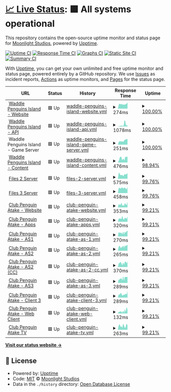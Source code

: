 # [📈 Live Status](https://status.dink.cf): <!--live status--> **🟩 All systems operational**

This repository contains the open-source uptime monitor and status page for [Moonlight Studios](https://url.dink.cf/), powered by [Upptime](https://github.com/upptime/upptime).

[![Uptime CI](https://github.com/MoonlightStudiosInt/status/workflows/Uptime%20CI/badge.svg)](https://github.com/MoonlightStudiosInt/status/actions?query=workflow%3A%22Uptime+CI%22)
[![Response Time CI](https://github.com/MoonlightStudiosInt/status/workflows/Response%20Time%20CI/badge.svg)](https://github.com/MoonlightStudiosInt/status/actions?query=workflow%3A%22Response+Time+CI%22)
[![Graphs CI](https://github.com/MoonlightStudiosInt/status/workflows/Graphs%20CI/badge.svg)](https://github.com/MoonlightStudiosInt/status/actions?query=workflow%3A%22Graphs+CI%22)
[![Static Site CI](https://github.com/MoonlightStudiosInt/status/workflows/Static%20Site%20CI/badge.svg)](https://github.com/MoonlightStudiosInt/status/actions?query=workflow%3A%22Static+Site+CI%22)
[![Summary CI](https://github.com/MoonlightStudiosInt/status/workflows/Summary%20CI/badge.svg)](https://github.com/MoonlightStudiosInt/status/actions?query=workflow%3A%22Summary+CI%22)

With [Upptime](https://upptime.js.org), you can get your own unlimited and free uptime monitor and status page, powered entirely by a GitHub repository. We use [Issues](https://github.com/MoonlightStudiosInt/status/issues) as incident reports, [Actions](https://github.com/MoonlightStudiosInt/status/actions) as uptime monitors, and [Pages](https://status.dink.cf) for the status page.

<!--start: status pages-->
<!-- This summary is generated by Upptime (https://github.com/upptime/upptime) -->
<!-- Do not edit this manually, your changes will be overwritten -->
<!-- prettier-ignore -->
| URL | Status | History | Response Time | Uptime |
| --- | ------ | ------- | ------------- | ------ |
| <img alt="" src="https://icons.duckduckgo.com/ip3/waddlepenguins.me.ico" height="13"> [Waddle Penguins Island - Website](https://waddlepenguins.me/) | 🟩 Up | [waddle-penguins-island-website.yml](https://github.com/MoonlightStudiosInt/status/commits/HEAD/history/waddle-penguins-island-website.yml) | <details><summary><img alt="Response time graph" src="./graphs/waddle-penguins-island-website/response-time-week.png" height="20"> 274ms</summary><br><a href="https://status.dink.cf/history/waddle-penguins-island-website"><img alt="Response time 407" src="https://img.shields.io/endpoint?url=https%3A%2F%2Fraw.githubusercontent.com%2FMoonlightStudiosInt%2Fstatus%2FHEAD%2Fapi%2Fwaddle-penguins-island-website%2Fresponse-time.json"></a><br><a href="https://status.dink.cf/history/waddle-penguins-island-website"><img alt="24-hour response time 219" src="https://img.shields.io/endpoint?url=https%3A%2F%2Fraw.githubusercontent.com%2FMoonlightStudiosInt%2Fstatus%2FHEAD%2Fapi%2Fwaddle-penguins-island-website%2Fresponse-time-day.json"></a><br><a href="https://status.dink.cf/history/waddle-penguins-island-website"><img alt="7-day response time 274" src="https://img.shields.io/endpoint?url=https%3A%2F%2Fraw.githubusercontent.com%2FMoonlightStudiosInt%2Fstatus%2FHEAD%2Fapi%2Fwaddle-penguins-island-website%2Fresponse-time-week.json"></a><br><a href="https://status.dink.cf/history/waddle-penguins-island-website"><img alt="30-day response time 600" src="https://img.shields.io/endpoint?url=https%3A%2F%2Fraw.githubusercontent.com%2FMoonlightStudiosInt%2Fstatus%2FHEAD%2Fapi%2Fwaddle-penguins-island-website%2Fresponse-time-month.json"></a><br><a href="https://status.dink.cf/history/waddle-penguins-island-website"><img alt="1-year response time 407" src="https://img.shields.io/endpoint?url=https%3A%2F%2Fraw.githubusercontent.com%2FMoonlightStudiosInt%2Fstatus%2FHEAD%2Fapi%2Fwaddle-penguins-island-website%2Fresponse-time-year.json"></a></details> | <details><summary><a href="https://status.dink.cf/history/waddle-penguins-island-website">100.00%</a></summary><a href="https://status.dink.cf/history/waddle-penguins-island-website"><img alt="All-time uptime 100.00%" src="https://img.shields.io/endpoint?url=https%3A%2F%2Fraw.githubusercontent.com%2FMoonlightStudiosInt%2Fstatus%2FHEAD%2Fapi%2Fwaddle-penguins-island-website%2Fuptime.json"></a><br><a href="https://status.dink.cf/history/waddle-penguins-island-website"><img alt="24-hour uptime 100.00%" src="https://img.shields.io/endpoint?url=https%3A%2F%2Fraw.githubusercontent.com%2FMoonlightStudiosInt%2Fstatus%2FHEAD%2Fapi%2Fwaddle-penguins-island-website%2Fuptime-day.json"></a><br><a href="https://status.dink.cf/history/waddle-penguins-island-website"><img alt="7-day uptime 100.00%" src="https://img.shields.io/endpoint?url=https%3A%2F%2Fraw.githubusercontent.com%2FMoonlightStudiosInt%2Fstatus%2FHEAD%2Fapi%2Fwaddle-penguins-island-website%2Fuptime-week.json"></a><br><a href="https://status.dink.cf/history/waddle-penguins-island-website"><img alt="30-day uptime 100.00%" src="https://img.shields.io/endpoint?url=https%3A%2F%2Fraw.githubusercontent.com%2FMoonlightStudiosInt%2Fstatus%2FHEAD%2Fapi%2Fwaddle-penguins-island-website%2Fuptime-month.json"></a><br><a href="https://status.dink.cf/history/waddle-penguins-island-website"><img alt="1-year uptime 100.00%" src="https://img.shields.io/endpoint?url=https%3A%2F%2Fraw.githubusercontent.com%2FMoonlightStudiosInt%2Fstatus%2FHEAD%2Fapi%2Fwaddle-penguins-island-website%2Fuptime-year.json"></a></details>
| <img alt="" src="https://icons.duckduckgo.com/ip3/api.waddlepenguins.me.ico" height="13"> [Waddle Penguins Island - API](https://api.waddlepenguins.me/) | 🟩 Up | [waddle-penguins-island-api.yml](https://github.com/MoonlightStudiosInt/status/commits/HEAD/history/waddle-penguins-island-api.yml) | <details><summary><img alt="Response time graph" src="./graphs/waddle-penguins-island-api/response-time-week.png" height="20"> 1078ms</summary><br><a href="https://status.dink.cf/history/waddle-penguins-island-api"><img alt="Response time 482" src="https://img.shields.io/endpoint?url=https%3A%2F%2Fraw.githubusercontent.com%2FMoonlightStudiosInt%2Fstatus%2FHEAD%2Fapi%2Fwaddle-penguins-island-api%2Fresponse-time.json"></a><br><a href="https://status.dink.cf/history/waddle-penguins-island-api"><img alt="24-hour response time 413" src="https://img.shields.io/endpoint?url=https%3A%2F%2Fraw.githubusercontent.com%2FMoonlightStudiosInt%2Fstatus%2FHEAD%2Fapi%2Fwaddle-penguins-island-api%2Fresponse-time-day.json"></a><br><a href="https://status.dink.cf/history/waddle-penguins-island-api"><img alt="7-day response time 1078" src="https://img.shields.io/endpoint?url=https%3A%2F%2Fraw.githubusercontent.com%2FMoonlightStudiosInt%2Fstatus%2FHEAD%2Fapi%2Fwaddle-penguins-island-api%2Fresponse-time-week.json"></a><br><a href="https://status.dink.cf/history/waddle-penguins-island-api"><img alt="30-day response time 605" src="https://img.shields.io/endpoint?url=https%3A%2F%2Fraw.githubusercontent.com%2FMoonlightStudiosInt%2Fstatus%2FHEAD%2Fapi%2Fwaddle-penguins-island-api%2Fresponse-time-month.json"></a><br><a href="https://status.dink.cf/history/waddle-penguins-island-api"><img alt="1-year response time 482" src="https://img.shields.io/endpoint?url=https%3A%2F%2Fraw.githubusercontent.com%2FMoonlightStudiosInt%2Fstatus%2FHEAD%2Fapi%2Fwaddle-penguins-island-api%2Fresponse-time-year.json"></a></details> | <details><summary><a href="https://status.dink.cf/history/waddle-penguins-island-api">100.00%</a></summary><a href="https://status.dink.cf/history/waddle-penguins-island-api"><img alt="All-time uptime 77.27%" src="https://img.shields.io/endpoint?url=https%3A%2F%2Fraw.githubusercontent.com%2FMoonlightStudiosInt%2Fstatus%2FHEAD%2Fapi%2Fwaddle-penguins-island-api%2Fuptime.json"></a><br><a href="https://status.dink.cf/history/waddle-penguins-island-api"><img alt="24-hour uptime 100.00%" src="https://img.shields.io/endpoint?url=https%3A%2F%2Fraw.githubusercontent.com%2FMoonlightStudiosInt%2Fstatus%2FHEAD%2Fapi%2Fwaddle-penguins-island-api%2Fuptime-day.json"></a><br><a href="https://status.dink.cf/history/waddle-penguins-island-api"><img alt="7-day uptime 100.00%" src="https://img.shields.io/endpoint?url=https%3A%2F%2Fraw.githubusercontent.com%2FMoonlightStudiosInt%2Fstatus%2FHEAD%2Fapi%2Fwaddle-penguins-island-api%2Fuptime-week.json"></a><br><a href="https://status.dink.cf/history/waddle-penguins-island-api"><img alt="30-day uptime 81.71%" src="https://img.shields.io/endpoint?url=https%3A%2F%2Fraw.githubusercontent.com%2FMoonlightStudiosInt%2Fstatus%2FHEAD%2Fapi%2Fwaddle-penguins-island-api%2Fuptime-month.json"></a><br><a href="https://status.dink.cf/history/waddle-penguins-island-api"><img alt="1-year uptime 77.27%" src="https://img.shields.io/endpoint?url=https%3A%2F%2Fraw.githubusercontent.com%2FMoonlightStudiosInt%2Fstatus%2FHEAD%2Fapi%2Fwaddle-penguins-island-api%2Fuptime-year.json"></a></details>
| <img alt="" src="https://icons.duckduckgo.com/ip3/null.ico" height="13"> Waddle Penguins Island - Game Server | 🟩 Up | [waddle-penguins-island-game-server.yml](https://github.com/MoonlightStudiosInt/status/commits/HEAD/history/waddle-penguins-island-game-server.yml) | <details><summary><img alt="Response time graph" src="./graphs/waddle-penguins-island-game-server/response-time-week.png" height="20"> 251ms</summary><br><a href="https://status.dink.cf/history/waddle-penguins-island-game-server"><img alt="Response time 279" src="https://img.shields.io/endpoint?url=https%3A%2F%2Fraw.githubusercontent.com%2FMoonlightStudiosInt%2Fstatus%2FHEAD%2Fapi%2Fwaddle-penguins-island-game-server%2Fresponse-time.json"></a><br><a href="https://status.dink.cf/history/waddle-penguins-island-game-server"><img alt="24-hour response time 197" src="https://img.shields.io/endpoint?url=https%3A%2F%2Fraw.githubusercontent.com%2FMoonlightStudiosInt%2Fstatus%2FHEAD%2Fapi%2Fwaddle-penguins-island-game-server%2Fresponse-time-day.json"></a><br><a href="https://status.dink.cf/history/waddle-penguins-island-game-server"><img alt="7-day response time 251" src="https://img.shields.io/endpoint?url=https%3A%2F%2Fraw.githubusercontent.com%2FMoonlightStudiosInt%2Fstatus%2FHEAD%2Fapi%2Fwaddle-penguins-island-game-server%2Fresponse-time-week.json"></a><br><a href="https://status.dink.cf/history/waddle-penguins-island-game-server"><img alt="30-day response time 248" src="https://img.shields.io/endpoint?url=https%3A%2F%2Fraw.githubusercontent.com%2FMoonlightStudiosInt%2Fstatus%2FHEAD%2Fapi%2Fwaddle-penguins-island-game-server%2Fresponse-time-month.json"></a><br><a href="https://status.dink.cf/history/waddle-penguins-island-game-server"><img alt="1-year response time 279" src="https://img.shields.io/endpoint?url=https%3A%2F%2Fraw.githubusercontent.com%2FMoonlightStudiosInt%2Fstatus%2FHEAD%2Fapi%2Fwaddle-penguins-island-game-server%2Fresponse-time-year.json"></a></details> | <details><summary><a href="https://status.dink.cf/history/waddle-penguins-island-game-server">100.00%</a></summary><a href="https://status.dink.cf/history/waddle-penguins-island-game-server"><img alt="All-time uptime 98.79%" src="https://img.shields.io/endpoint?url=https%3A%2F%2Fraw.githubusercontent.com%2FMoonlightStudiosInt%2Fstatus%2FHEAD%2Fapi%2Fwaddle-penguins-island-game-server%2Fuptime.json"></a><br><a href="https://status.dink.cf/history/waddle-penguins-island-game-server"><img alt="24-hour uptime 100.00%" src="https://img.shields.io/endpoint?url=https%3A%2F%2Fraw.githubusercontent.com%2FMoonlightStudiosInt%2Fstatus%2FHEAD%2Fapi%2Fwaddle-penguins-island-game-server%2Fuptime-day.json"></a><br><a href="https://status.dink.cf/history/waddle-penguins-island-game-server"><img alt="7-day uptime 100.00%" src="https://img.shields.io/endpoint?url=https%3A%2F%2Fraw.githubusercontent.com%2FMoonlightStudiosInt%2Fstatus%2FHEAD%2Fapi%2Fwaddle-penguins-island-game-server%2Fuptime-week.json"></a><br><a href="https://status.dink.cf/history/waddle-penguins-island-game-server"><img alt="30-day uptime 100.00%" src="https://img.shields.io/endpoint?url=https%3A%2F%2Fraw.githubusercontent.com%2FMoonlightStudiosInt%2Fstatus%2FHEAD%2Fapi%2Fwaddle-penguins-island-game-server%2Fuptime-month.json"></a><br><a href="https://status.dink.cf/history/waddle-penguins-island-game-server"><img alt="1-year uptime 98.79%" src="https://img.shields.io/endpoint?url=https%3A%2F%2Fraw.githubusercontent.com%2FMoonlightStudiosInt%2Fstatus%2FHEAD%2Fapi%2Fwaddle-penguins-island-game-server%2Fuptime-year.json"></a></details>
| <img alt="" src="https://icons.duckduckgo.com/ip3/cdn.waddlepenguins.me.ico" height="13"> [Waddle Penguins Island - Content](https://cdn.waddlepenguins.me/) | 🟩 Up | [waddle-penguins-island-content.yml](https://github.com/MoonlightStudiosInt/status/commits/HEAD/history/waddle-penguins-island-content.yml) | <details><summary><img alt="Response time graph" src="./graphs/waddle-penguins-island-content/response-time-week.png" height="20"> 476ms</summary><br><a href="https://status.dink.cf/history/waddle-penguins-island-content"><img alt="Response time 438" src="https://img.shields.io/endpoint?url=https%3A%2F%2Fraw.githubusercontent.com%2FMoonlightStudiosInt%2Fstatus%2FHEAD%2Fapi%2Fwaddle-penguins-island-content%2Fresponse-time.json"></a><br><a href="https://status.dink.cf/history/waddle-penguins-island-content"><img alt="24-hour response time 469" src="https://img.shields.io/endpoint?url=https%3A%2F%2Fraw.githubusercontent.com%2FMoonlightStudiosInt%2Fstatus%2FHEAD%2Fapi%2Fwaddle-penguins-island-content%2Fresponse-time-day.json"></a><br><a href="https://status.dink.cf/history/waddle-penguins-island-content"><img alt="7-day response time 476" src="https://img.shields.io/endpoint?url=https%3A%2F%2Fraw.githubusercontent.com%2FMoonlightStudiosInt%2Fstatus%2FHEAD%2Fapi%2Fwaddle-penguins-island-content%2Fresponse-time-week.json"></a><br><a href="https://status.dink.cf/history/waddle-penguins-island-content"><img alt="30-day response time 469" src="https://img.shields.io/endpoint?url=https%3A%2F%2Fraw.githubusercontent.com%2FMoonlightStudiosInt%2Fstatus%2FHEAD%2Fapi%2Fwaddle-penguins-island-content%2Fresponse-time-month.json"></a><br><a href="https://status.dink.cf/history/waddle-penguins-island-content"><img alt="1-year response time 438" src="https://img.shields.io/endpoint?url=https%3A%2F%2Fraw.githubusercontent.com%2FMoonlightStudiosInt%2Fstatus%2FHEAD%2Fapi%2Fwaddle-penguins-island-content%2Fresponse-time-year.json"></a></details> | <details><summary><a href="https://status.dink.cf/history/waddle-penguins-island-content">98.94%</a></summary><a href="https://status.dink.cf/history/waddle-penguins-island-content"><img alt="All-time uptime 99.82%" src="https://img.shields.io/endpoint?url=https%3A%2F%2Fraw.githubusercontent.com%2FMoonlightStudiosInt%2Fstatus%2FHEAD%2Fapi%2Fwaddle-penguins-island-content%2Fuptime.json"></a><br><a href="https://status.dink.cf/history/waddle-penguins-island-content"><img alt="24-hour uptime 100.00%" src="https://img.shields.io/endpoint?url=https%3A%2F%2Fraw.githubusercontent.com%2FMoonlightStudiosInt%2Fstatus%2FHEAD%2Fapi%2Fwaddle-penguins-island-content%2Fuptime-day.json"></a><br><a href="https://status.dink.cf/history/waddle-penguins-island-content"><img alt="7-day uptime 98.94%" src="https://img.shields.io/endpoint?url=https%3A%2F%2Fraw.githubusercontent.com%2FMoonlightStudiosInt%2Fstatus%2FHEAD%2Fapi%2Fwaddle-penguins-island-content%2Fuptime-week.json"></a><br><a href="https://status.dink.cf/history/waddle-penguins-island-content"><img alt="30-day uptime 99.65%" src="https://img.shields.io/endpoint?url=https%3A%2F%2Fraw.githubusercontent.com%2FMoonlightStudiosInt%2Fstatus%2FHEAD%2Fapi%2Fwaddle-penguins-island-content%2Fuptime-month.json"></a><br><a href="https://status.dink.cf/history/waddle-penguins-island-content"><img alt="1-year uptime 99.82%" src="https://img.shields.io/endpoint?url=https%3A%2F%2Fraw.githubusercontent.com%2FMoonlightStudiosInt%2Fstatus%2FHEAD%2Fapi%2Fwaddle-penguins-island-content%2Fuptime-year.json"></a></details>
| <img alt="" src="https://icons.duckduckgo.com/ip3/files2.dink.cf.ico" height="13"> [Files 2 Server](https://files2.dink.cf/) | 🟩 Up | [files-2-server.yml](https://github.com/MoonlightStudiosInt/status/commits/HEAD/history/files-2-server.yml) | <details><summary><img alt="Response time graph" src="./graphs/files-2-server/response-time-week.png" height="20"> 575ms</summary><br><a href="https://status.dink.cf/history/files-2-server"><img alt="Response time 715" src="https://img.shields.io/endpoint?url=https%3A%2F%2Fraw.githubusercontent.com%2FMoonlightStudiosInt%2Fstatus%2FHEAD%2Fapi%2Ffiles-2-server%2Fresponse-time.json"></a><br><a href="https://status.dink.cf/history/files-2-server"><img alt="24-hour response time 623" src="https://img.shields.io/endpoint?url=https%3A%2F%2Fraw.githubusercontent.com%2FMoonlightStudiosInt%2Fstatus%2FHEAD%2Fapi%2Ffiles-2-server%2Fresponse-time-day.json"></a><br><a href="https://status.dink.cf/history/files-2-server"><img alt="7-day response time 575" src="https://img.shields.io/endpoint?url=https%3A%2F%2Fraw.githubusercontent.com%2FMoonlightStudiosInt%2Fstatus%2FHEAD%2Fapi%2Ffiles-2-server%2Fresponse-time-week.json"></a><br><a href="https://status.dink.cf/history/files-2-server"><img alt="30-day response time 601" src="https://img.shields.io/endpoint?url=https%3A%2F%2Fraw.githubusercontent.com%2FMoonlightStudiosInt%2Fstatus%2FHEAD%2Fapi%2Ffiles-2-server%2Fresponse-time-month.json"></a><br><a href="https://status.dink.cf/history/files-2-server"><img alt="1-year response time 715" src="https://img.shields.io/endpoint?url=https%3A%2F%2Fraw.githubusercontent.com%2FMoonlightStudiosInt%2Fstatus%2FHEAD%2Fapi%2Ffiles-2-server%2Fresponse-time-year.json"></a></details> | <details><summary><a href="https://status.dink.cf/history/files-2-server">99.76%</a></summary><a href="https://status.dink.cf/history/files-2-server"><img alt="All-time uptime 99.73%" src="https://img.shields.io/endpoint?url=https%3A%2F%2Fraw.githubusercontent.com%2FMoonlightStudiosInt%2Fstatus%2FHEAD%2Fapi%2Ffiles-2-server%2Fuptime.json"></a><br><a href="https://status.dink.cf/history/files-2-server"><img alt="24-hour uptime 100.00%" src="https://img.shields.io/endpoint?url=https%3A%2F%2Fraw.githubusercontent.com%2FMoonlightStudiosInt%2Fstatus%2FHEAD%2Fapi%2Ffiles-2-server%2Fuptime-day.json"></a><br><a href="https://status.dink.cf/history/files-2-server"><img alt="7-day uptime 99.76%" src="https://img.shields.io/endpoint?url=https%3A%2F%2Fraw.githubusercontent.com%2FMoonlightStudiosInt%2Fstatus%2FHEAD%2Fapi%2Ffiles-2-server%2Fuptime-week.json"></a><br><a href="https://status.dink.cf/history/files-2-server"><img alt="30-day uptime 99.94%" src="https://img.shields.io/endpoint?url=https%3A%2F%2Fraw.githubusercontent.com%2FMoonlightStudiosInt%2Fstatus%2FHEAD%2Fapi%2Ffiles-2-server%2Fuptime-month.json"></a><br><a href="https://status.dink.cf/history/files-2-server"><img alt="1-year uptime 99.73%" src="https://img.shields.io/endpoint?url=https%3A%2F%2Fraw.githubusercontent.com%2FMoonlightStudiosInt%2Fstatus%2FHEAD%2Fapi%2Ffiles-2-server%2Fuptime-year.json"></a></details>
| <img alt="" src="https://icons.duckduckgo.com/ip3/files3.dink.cf.ico" height="13"> [Files 3 Server](https://files3.dink.cf/) | 🟩 Up | [files-3-server.yml](https://github.com/MoonlightStudiosInt/status/commits/HEAD/history/files-3-server.yml) | <details><summary><img alt="Response time graph" src="./graphs/files-3-server/response-time-week.png" height="20"> 458ms</summary><br><a href="https://status.dink.cf/history/files-3-server"><img alt="Response time 740" src="https://img.shields.io/endpoint?url=https%3A%2F%2Fraw.githubusercontent.com%2FMoonlightStudiosInt%2Fstatus%2FHEAD%2Fapi%2Ffiles-3-server%2Fresponse-time.json"></a><br><a href="https://status.dink.cf/history/files-3-server"><img alt="24-hour response time 434" src="https://img.shields.io/endpoint?url=https%3A%2F%2Fraw.githubusercontent.com%2FMoonlightStudiosInt%2Fstatus%2FHEAD%2Fapi%2Ffiles-3-server%2Fresponse-time-day.json"></a><br><a href="https://status.dink.cf/history/files-3-server"><img alt="7-day response time 458" src="https://img.shields.io/endpoint?url=https%3A%2F%2Fraw.githubusercontent.com%2FMoonlightStudiosInt%2Fstatus%2FHEAD%2Fapi%2Ffiles-3-server%2Fresponse-time-week.json"></a><br><a href="https://status.dink.cf/history/files-3-server"><img alt="30-day response time 478" src="https://img.shields.io/endpoint?url=https%3A%2F%2Fraw.githubusercontent.com%2FMoonlightStudiosInt%2Fstatus%2FHEAD%2Fapi%2Ffiles-3-server%2Fresponse-time-month.json"></a><br><a href="https://status.dink.cf/history/files-3-server"><img alt="1-year response time 740" src="https://img.shields.io/endpoint?url=https%3A%2F%2Fraw.githubusercontent.com%2FMoonlightStudiosInt%2Fstatus%2FHEAD%2Fapi%2Ffiles-3-server%2Fresponse-time-year.json"></a></details> | <details><summary><a href="https://status.dink.cf/history/files-3-server">99.76%</a></summary><a href="https://status.dink.cf/history/files-3-server"><img alt="All-time uptime 99.20%" src="https://img.shields.io/endpoint?url=https%3A%2F%2Fraw.githubusercontent.com%2FMoonlightStudiosInt%2Fstatus%2FHEAD%2Fapi%2Ffiles-3-server%2Fuptime.json"></a><br><a href="https://status.dink.cf/history/files-3-server"><img alt="24-hour uptime 100.00%" src="https://img.shields.io/endpoint?url=https%3A%2F%2Fraw.githubusercontent.com%2FMoonlightStudiosInt%2Fstatus%2FHEAD%2Fapi%2Ffiles-3-server%2Fuptime-day.json"></a><br><a href="https://status.dink.cf/history/files-3-server"><img alt="7-day uptime 99.76%" src="https://img.shields.io/endpoint?url=https%3A%2F%2Fraw.githubusercontent.com%2FMoonlightStudiosInt%2Fstatus%2FHEAD%2Fapi%2Ffiles-3-server%2Fuptime-week.json"></a><br><a href="https://status.dink.cf/history/files-3-server"><img alt="30-day uptime 99.94%" src="https://img.shields.io/endpoint?url=https%3A%2F%2Fraw.githubusercontent.com%2FMoonlightStudiosInt%2Fstatus%2FHEAD%2Fapi%2Ffiles-3-server%2Fuptime-month.json"></a><br><a href="https://status.dink.cf/history/files-3-server"><img alt="1-year uptime 99.20%" src="https://img.shields.io/endpoint?url=https%3A%2F%2Fraw.githubusercontent.com%2FMoonlightStudiosInt%2Fstatus%2FHEAD%2Fapi%2Ffiles-3-server%2Fuptime-year.json"></a></details>
| <img alt="" src="https://icons.duckduckgo.com/ip3/cpatake.net.ico" height="13"> [Club Penguin Atake - Website](https://cpatake.net/) | 🟩 Up | [club-penguin-atake-website.yml](https://github.com/MoonlightStudiosInt/status/commits/HEAD/history/club-penguin-atake-website.yml) | <details><summary><img alt="Response time graph" src="./graphs/club-penguin-atake-website/response-time-week.png" height="20"> 353ms</summary><br><a href="https://status.dink.cf/history/club-penguin-atake-website"><img alt="Response time 315" src="https://img.shields.io/endpoint?url=https%3A%2F%2Fraw.githubusercontent.com%2FMoonlightStudiosInt%2Fstatus%2FHEAD%2Fapi%2Fclub-penguin-atake-website%2Fresponse-time.json"></a><br><a href="https://status.dink.cf/history/club-penguin-atake-website"><img alt="24-hour response time 540" src="https://img.shields.io/endpoint?url=https%3A%2F%2Fraw.githubusercontent.com%2FMoonlightStudiosInt%2Fstatus%2FHEAD%2Fapi%2Fclub-penguin-atake-website%2Fresponse-time-day.json"></a><br><a href="https://status.dink.cf/history/club-penguin-atake-website"><img alt="7-day response time 353" src="https://img.shields.io/endpoint?url=https%3A%2F%2Fraw.githubusercontent.com%2FMoonlightStudiosInt%2Fstatus%2FHEAD%2Fapi%2Fclub-penguin-atake-website%2Fresponse-time-week.json"></a><br><a href="https://status.dink.cf/history/club-penguin-atake-website"><img alt="30-day response time 319" src="https://img.shields.io/endpoint?url=https%3A%2F%2Fraw.githubusercontent.com%2FMoonlightStudiosInt%2Fstatus%2FHEAD%2Fapi%2Fclub-penguin-atake-website%2Fresponse-time-month.json"></a><br><a href="https://status.dink.cf/history/club-penguin-atake-website"><img alt="1-year response time 315" src="https://img.shields.io/endpoint?url=https%3A%2F%2Fraw.githubusercontent.com%2FMoonlightStudiosInt%2Fstatus%2FHEAD%2Fapi%2Fclub-penguin-atake-website%2Fresponse-time-year.json"></a></details> | <details><summary><a href="https://status.dink.cf/history/club-penguin-atake-website">99.21%</a></summary><a href="https://status.dink.cf/history/club-penguin-atake-website"><img alt="All-time uptime 99.92%" src="https://img.shields.io/endpoint?url=https%3A%2F%2Fraw.githubusercontent.com%2FMoonlightStudiosInt%2Fstatus%2FHEAD%2Fapi%2Fclub-penguin-atake-website%2Fuptime.json"></a><br><a href="https://status.dink.cf/history/club-penguin-atake-website"><img alt="24-hour uptime 100.00%" src="https://img.shields.io/endpoint?url=https%3A%2F%2Fraw.githubusercontent.com%2FMoonlightStudiosInt%2Fstatus%2FHEAD%2Fapi%2Fclub-penguin-atake-website%2Fuptime-day.json"></a><br><a href="https://status.dink.cf/history/club-penguin-atake-website"><img alt="7-day uptime 99.21%" src="https://img.shields.io/endpoint?url=https%3A%2F%2Fraw.githubusercontent.com%2FMoonlightStudiosInt%2Fstatus%2FHEAD%2Fapi%2Fclub-penguin-atake-website%2Fuptime-week.json"></a><br><a href="https://status.dink.cf/history/club-penguin-atake-website"><img alt="30-day uptime 99.82%" src="https://img.shields.io/endpoint?url=https%3A%2F%2Fraw.githubusercontent.com%2FMoonlightStudiosInt%2Fstatus%2FHEAD%2Fapi%2Fclub-penguin-atake-website%2Fuptime-month.json"></a><br><a href="https://status.dink.cf/history/club-penguin-atake-website"><img alt="1-year uptime 99.92%" src="https://img.shields.io/endpoint?url=https%3A%2F%2Fraw.githubusercontent.com%2FMoonlightStudiosInt%2Fstatus%2FHEAD%2Fapi%2Fclub-penguin-atake-website%2Fuptime-year.json"></a></details>
| <img alt="" src="https://icons.duckduckgo.com/ip3/apps.cpatake.net.ico" height="13"> [Club Penguin Atake - Apps](https://apps.cpatake.net/) | 🟩 Up | [club-penguin-atake-apps.yml](https://github.com/MoonlightStudiosInt/status/commits/HEAD/history/club-penguin-atake-apps.yml) | <details><summary><img alt="Response time graph" src="./graphs/club-penguin-atake-apps/response-time-week.png" height="20"> 320ms</summary><br><a href="https://status.dink.cf/history/club-penguin-atake-apps"><img alt="Response time 294" src="https://img.shields.io/endpoint?url=https%3A%2F%2Fraw.githubusercontent.com%2FMoonlightStudiosInt%2Fstatus%2FHEAD%2Fapi%2Fclub-penguin-atake-apps%2Fresponse-time.json"></a><br><a href="https://status.dink.cf/history/club-penguin-atake-apps"><img alt="24-hour response time 254" src="https://img.shields.io/endpoint?url=https%3A%2F%2Fraw.githubusercontent.com%2FMoonlightStudiosInt%2Fstatus%2FHEAD%2Fapi%2Fclub-penguin-atake-apps%2Fresponse-time-day.json"></a><br><a href="https://status.dink.cf/history/club-penguin-atake-apps"><img alt="7-day response time 320" src="https://img.shields.io/endpoint?url=https%3A%2F%2Fraw.githubusercontent.com%2FMoonlightStudiosInt%2Fstatus%2FHEAD%2Fapi%2Fclub-penguin-atake-apps%2Fresponse-time-week.json"></a><br><a href="https://status.dink.cf/history/club-penguin-atake-apps"><img alt="30-day response time 314" src="https://img.shields.io/endpoint?url=https%3A%2F%2Fraw.githubusercontent.com%2FMoonlightStudiosInt%2Fstatus%2FHEAD%2Fapi%2Fclub-penguin-atake-apps%2Fresponse-time-month.json"></a><br><a href="https://status.dink.cf/history/club-penguin-atake-apps"><img alt="1-year response time 294" src="https://img.shields.io/endpoint?url=https%3A%2F%2Fraw.githubusercontent.com%2FMoonlightStudiosInt%2Fstatus%2FHEAD%2Fapi%2Fclub-penguin-atake-apps%2Fresponse-time-year.json"></a></details> | <details><summary><a href="https://status.dink.cf/history/club-penguin-atake-apps">99.21%</a></summary><a href="https://status.dink.cf/history/club-penguin-atake-apps"><img alt="All-time uptime 99.92%" src="https://img.shields.io/endpoint?url=https%3A%2F%2Fraw.githubusercontent.com%2FMoonlightStudiosInt%2Fstatus%2FHEAD%2Fapi%2Fclub-penguin-atake-apps%2Fuptime.json"></a><br><a href="https://status.dink.cf/history/club-penguin-atake-apps"><img alt="24-hour uptime 100.00%" src="https://img.shields.io/endpoint?url=https%3A%2F%2Fraw.githubusercontent.com%2FMoonlightStudiosInt%2Fstatus%2FHEAD%2Fapi%2Fclub-penguin-atake-apps%2Fuptime-day.json"></a><br><a href="https://status.dink.cf/history/club-penguin-atake-apps"><img alt="7-day uptime 99.21%" src="https://img.shields.io/endpoint?url=https%3A%2F%2Fraw.githubusercontent.com%2FMoonlightStudiosInt%2Fstatus%2FHEAD%2Fapi%2Fclub-penguin-atake-apps%2Fuptime-week.json"></a><br><a href="https://status.dink.cf/history/club-penguin-atake-apps"><img alt="30-day uptime 99.82%" src="https://img.shields.io/endpoint?url=https%3A%2F%2Fraw.githubusercontent.com%2FMoonlightStudiosInt%2Fstatus%2FHEAD%2Fapi%2Fclub-penguin-atake-apps%2Fuptime-month.json"></a><br><a href="https://status.dink.cf/history/club-penguin-atake-apps"><img alt="1-year uptime 99.92%" src="https://img.shields.io/endpoint?url=https%3A%2F%2Fraw.githubusercontent.com%2FMoonlightStudiosInt%2Fstatus%2FHEAD%2Fapi%2Fclub-penguin-atake-apps%2Fuptime-year.json"></a></details>
| <img alt="" src="https://icons.duckduckgo.com/ip3/as1.cpatake.net.ico" height="13"> [Club Penguin Atake - AS1](https://as1.cpatake.net/) | 🟩 Up | [club-penguin-atake-as-1.yml](https://github.com/MoonlightStudiosInt/status/commits/HEAD/history/club-penguin-atake-as-1.yml) | <details><summary><img alt="Response time graph" src="./graphs/club-penguin-atake-as-1/response-time-week.png" height="20"> 270ms</summary><br><a href="https://status.dink.cf/history/club-penguin-atake-as-1"><img alt="Response time 298" src="https://img.shields.io/endpoint?url=https%3A%2F%2Fraw.githubusercontent.com%2FMoonlightStudiosInt%2Fstatus%2FHEAD%2Fapi%2Fclub-penguin-atake-as-1%2Fresponse-time.json"></a><br><a href="https://status.dink.cf/history/club-penguin-atake-as-1"><img alt="24-hour response time 295" src="https://img.shields.io/endpoint?url=https%3A%2F%2Fraw.githubusercontent.com%2FMoonlightStudiosInt%2Fstatus%2FHEAD%2Fapi%2Fclub-penguin-atake-as-1%2Fresponse-time-day.json"></a><br><a href="https://status.dink.cf/history/club-penguin-atake-as-1"><img alt="7-day response time 270" src="https://img.shields.io/endpoint?url=https%3A%2F%2Fraw.githubusercontent.com%2FMoonlightStudiosInt%2Fstatus%2FHEAD%2Fapi%2Fclub-penguin-atake-as-1%2Fresponse-time-week.json"></a><br><a href="https://status.dink.cf/history/club-penguin-atake-as-1"><img alt="30-day response time 273" src="https://img.shields.io/endpoint?url=https%3A%2F%2Fraw.githubusercontent.com%2FMoonlightStudiosInt%2Fstatus%2FHEAD%2Fapi%2Fclub-penguin-atake-as-1%2Fresponse-time-month.json"></a><br><a href="https://status.dink.cf/history/club-penguin-atake-as-1"><img alt="1-year response time 298" src="https://img.shields.io/endpoint?url=https%3A%2F%2Fraw.githubusercontent.com%2FMoonlightStudiosInt%2Fstatus%2FHEAD%2Fapi%2Fclub-penguin-atake-as-1%2Fresponse-time-year.json"></a></details> | <details><summary><a href="https://status.dink.cf/history/club-penguin-atake-as-1">99.21%</a></summary><a href="https://status.dink.cf/history/club-penguin-atake-as-1"><img alt="All-time uptime 99.88%" src="https://img.shields.io/endpoint?url=https%3A%2F%2Fraw.githubusercontent.com%2FMoonlightStudiosInt%2Fstatus%2FHEAD%2Fapi%2Fclub-penguin-atake-as-1%2Fuptime.json"></a><br><a href="https://status.dink.cf/history/club-penguin-atake-as-1"><img alt="24-hour uptime 100.00%" src="https://img.shields.io/endpoint?url=https%3A%2F%2Fraw.githubusercontent.com%2FMoonlightStudiosInt%2Fstatus%2FHEAD%2Fapi%2Fclub-penguin-atake-as-1%2Fuptime-day.json"></a><br><a href="https://status.dink.cf/history/club-penguin-atake-as-1"><img alt="7-day uptime 99.21%" src="https://img.shields.io/endpoint?url=https%3A%2F%2Fraw.githubusercontent.com%2FMoonlightStudiosInt%2Fstatus%2FHEAD%2Fapi%2Fclub-penguin-atake-as-1%2Fuptime-week.json"></a><br><a href="https://status.dink.cf/history/club-penguin-atake-as-1"><img alt="30-day uptime 99.82%" src="https://img.shields.io/endpoint?url=https%3A%2F%2Fraw.githubusercontent.com%2FMoonlightStudiosInt%2Fstatus%2FHEAD%2Fapi%2Fclub-penguin-atake-as-1%2Fuptime-month.json"></a><br><a href="https://status.dink.cf/history/club-penguin-atake-as-1"><img alt="1-year uptime 99.88%" src="https://img.shields.io/endpoint?url=https%3A%2F%2Fraw.githubusercontent.com%2FMoonlightStudiosInt%2Fstatus%2FHEAD%2Fapi%2Fclub-penguin-atake-as-1%2Fuptime-year.json"></a></details>
| <img alt="" src="https://icons.duckduckgo.com/ip3/as2.cpatake.net.ico" height="13"> [Club Penguin Atake - AS2](https://as2.cpatake.net/) | 🟩 Up | [club-penguin-atake-as-2.yml](https://github.com/MoonlightStudiosInt/status/commits/HEAD/history/club-penguin-atake-as-2.yml) | <details><summary><img alt="Response time graph" src="./graphs/club-penguin-atake-as-2/response-time-week.png" height="20"> 265ms</summary><br><a href="https://status.dink.cf/history/club-penguin-atake-as-2"><img alt="Response time 475" src="https://img.shields.io/endpoint?url=https%3A%2F%2Fraw.githubusercontent.com%2FMoonlightStudiosInt%2Fstatus%2FHEAD%2Fapi%2Fclub-penguin-atake-as-2%2Fresponse-time.json"></a><br><a href="https://status.dink.cf/history/club-penguin-atake-as-2"><img alt="24-hour response time 203" src="https://img.shields.io/endpoint?url=https%3A%2F%2Fraw.githubusercontent.com%2FMoonlightStudiosInt%2Fstatus%2FHEAD%2Fapi%2Fclub-penguin-atake-as-2%2Fresponse-time-day.json"></a><br><a href="https://status.dink.cf/history/club-penguin-atake-as-2"><img alt="7-day response time 265" src="https://img.shields.io/endpoint?url=https%3A%2F%2Fraw.githubusercontent.com%2FMoonlightStudiosInt%2Fstatus%2FHEAD%2Fapi%2Fclub-penguin-atake-as-2%2Fresponse-time-week.json"></a><br><a href="https://status.dink.cf/history/club-penguin-atake-as-2"><img alt="30-day response time 264" src="https://img.shields.io/endpoint?url=https%3A%2F%2Fraw.githubusercontent.com%2FMoonlightStudiosInt%2Fstatus%2FHEAD%2Fapi%2Fclub-penguin-atake-as-2%2Fresponse-time-month.json"></a><br><a href="https://status.dink.cf/history/club-penguin-atake-as-2"><img alt="1-year response time 475" src="https://img.shields.io/endpoint?url=https%3A%2F%2Fraw.githubusercontent.com%2FMoonlightStudiosInt%2Fstatus%2FHEAD%2Fapi%2Fclub-penguin-atake-as-2%2Fresponse-time-year.json"></a></details> | <details><summary><a href="https://status.dink.cf/history/club-penguin-atake-as-2">99.21%</a></summary><a href="https://status.dink.cf/history/club-penguin-atake-as-2"><img alt="All-time uptime 99.90%" src="https://img.shields.io/endpoint?url=https%3A%2F%2Fraw.githubusercontent.com%2FMoonlightStudiosInt%2Fstatus%2FHEAD%2Fapi%2Fclub-penguin-atake-as-2%2Fuptime.json"></a><br><a href="https://status.dink.cf/history/club-penguin-atake-as-2"><img alt="24-hour uptime 100.00%" src="https://img.shields.io/endpoint?url=https%3A%2F%2Fraw.githubusercontent.com%2FMoonlightStudiosInt%2Fstatus%2FHEAD%2Fapi%2Fclub-penguin-atake-as-2%2Fuptime-day.json"></a><br><a href="https://status.dink.cf/history/club-penguin-atake-as-2"><img alt="7-day uptime 99.21%" src="https://img.shields.io/endpoint?url=https%3A%2F%2Fraw.githubusercontent.com%2FMoonlightStudiosInt%2Fstatus%2FHEAD%2Fapi%2Fclub-penguin-atake-as-2%2Fuptime-week.json"></a><br><a href="https://status.dink.cf/history/club-penguin-atake-as-2"><img alt="30-day uptime 99.82%" src="https://img.shields.io/endpoint?url=https%3A%2F%2Fraw.githubusercontent.com%2FMoonlightStudiosInt%2Fstatus%2FHEAD%2Fapi%2Fclub-penguin-atake-as-2%2Fuptime-month.json"></a><br><a href="https://status.dink.cf/history/club-penguin-atake-as-2"><img alt="1-year uptime 99.90%" src="https://img.shields.io/endpoint?url=https%3A%2F%2Fraw.githubusercontent.com%2FMoonlightStudiosInt%2Fstatus%2FHEAD%2Fapi%2Fclub-penguin-atake-as-2%2Fuptime-year.json"></a></details>
| <img alt="" src="https://icons.duckduckgo.com/ip3/web.cpatake.net.ico" height="13"> [Club Penguin Atake - AS2 (CC)](https://web.cpatake.net/as2/cc) | 🟩 Up | [club-penguin-atake-as-2-cc.yml](https://github.com/MoonlightStudiosInt/status/commits/HEAD/history/club-penguin-atake-as-2-cc.yml) | <details><summary><img alt="Response time graph" src="./graphs/club-penguin-atake-as-2-cc/response-time-week.png" height="20"> 370ms</summary><br><a href="https://status.dink.cf/history/club-penguin-atake-as-2-cc"><img alt="Response time 365" src="https://img.shields.io/endpoint?url=https%3A%2F%2Fraw.githubusercontent.com%2FMoonlightStudiosInt%2Fstatus%2FHEAD%2Fapi%2Fclub-penguin-atake-as-2-cc%2Fresponse-time.json"></a><br><a href="https://status.dink.cf/history/club-penguin-atake-as-2-cc"><img alt="24-hour response time 313" src="https://img.shields.io/endpoint?url=https%3A%2F%2Fraw.githubusercontent.com%2FMoonlightStudiosInt%2Fstatus%2FHEAD%2Fapi%2Fclub-penguin-atake-as-2-cc%2Fresponse-time-day.json"></a><br><a href="https://status.dink.cf/history/club-penguin-atake-as-2-cc"><img alt="7-day response time 370" src="https://img.shields.io/endpoint?url=https%3A%2F%2Fraw.githubusercontent.com%2FMoonlightStudiosInt%2Fstatus%2FHEAD%2Fapi%2Fclub-penguin-atake-as-2-cc%2Fresponse-time-week.json"></a><br><a href="https://status.dink.cf/history/club-penguin-atake-as-2-cc"><img alt="30-day response time 352" src="https://img.shields.io/endpoint?url=https%3A%2F%2Fraw.githubusercontent.com%2FMoonlightStudiosInt%2Fstatus%2FHEAD%2Fapi%2Fclub-penguin-atake-as-2-cc%2Fresponse-time-month.json"></a><br><a href="https://status.dink.cf/history/club-penguin-atake-as-2-cc"><img alt="1-year response time 365" src="https://img.shields.io/endpoint?url=https%3A%2F%2Fraw.githubusercontent.com%2FMoonlightStudiosInt%2Fstatus%2FHEAD%2Fapi%2Fclub-penguin-atake-as-2-cc%2Fresponse-time-year.json"></a></details> | <details><summary><a href="https://status.dink.cf/history/club-penguin-atake-as-2-cc">99.21%</a></summary><a href="https://status.dink.cf/history/club-penguin-atake-as-2-cc"><img alt="All-time uptime 99.92%" src="https://img.shields.io/endpoint?url=https%3A%2F%2Fraw.githubusercontent.com%2FMoonlightStudiosInt%2Fstatus%2FHEAD%2Fapi%2Fclub-penguin-atake-as-2-cc%2Fuptime.json"></a><br><a href="https://status.dink.cf/history/club-penguin-atake-as-2-cc"><img alt="24-hour uptime 100.00%" src="https://img.shields.io/endpoint?url=https%3A%2F%2Fraw.githubusercontent.com%2FMoonlightStudiosInt%2Fstatus%2FHEAD%2Fapi%2Fclub-penguin-atake-as-2-cc%2Fuptime-day.json"></a><br><a href="https://status.dink.cf/history/club-penguin-atake-as-2-cc"><img alt="7-day uptime 99.21%" src="https://img.shields.io/endpoint?url=https%3A%2F%2Fraw.githubusercontent.com%2FMoonlightStudiosInt%2Fstatus%2FHEAD%2Fapi%2Fclub-penguin-atake-as-2-cc%2Fuptime-week.json"></a><br><a href="https://status.dink.cf/history/club-penguin-atake-as-2-cc"><img alt="30-day uptime 99.82%" src="https://img.shields.io/endpoint?url=https%3A%2F%2Fraw.githubusercontent.com%2FMoonlightStudiosInt%2Fstatus%2FHEAD%2Fapi%2Fclub-penguin-atake-as-2-cc%2Fuptime-month.json"></a><br><a href="https://status.dink.cf/history/club-penguin-atake-as-2-cc"><img alt="1-year uptime 99.92%" src="https://img.shields.io/endpoint?url=https%3A%2F%2Fraw.githubusercontent.com%2FMoonlightStudiosInt%2Fstatus%2FHEAD%2Fapi%2Fclub-penguin-atake-as-2-cc%2Fuptime-year.json"></a></details>
| <img alt="" src="https://icons.duckduckgo.com/ip3/as3.cpatake.net.ico" height="13"> [Club Penguin Atake - AS3](https://as3.cpatake.net/) | 🟩 Up | [club-penguin-atake-as-3.yml](https://github.com/MoonlightStudiosInt/status/commits/HEAD/history/club-penguin-atake-as-3.yml) | <details><summary><img alt="Response time graph" src="./graphs/club-penguin-atake-as-3/response-time-week.png" height="20"> 289ms</summary><br><a href="https://status.dink.cf/history/club-penguin-atake-as-3"><img alt="Response time 313" src="https://img.shields.io/endpoint?url=https%3A%2F%2Fraw.githubusercontent.com%2FMoonlightStudiosInt%2Fstatus%2FHEAD%2Fapi%2Fclub-penguin-atake-as-3%2Fresponse-time.json"></a><br><a href="https://status.dink.cf/history/club-penguin-atake-as-3"><img alt="24-hour response time 267" src="https://img.shields.io/endpoint?url=https%3A%2F%2Fraw.githubusercontent.com%2FMoonlightStudiosInt%2Fstatus%2FHEAD%2Fapi%2Fclub-penguin-atake-as-3%2Fresponse-time-day.json"></a><br><a href="https://status.dink.cf/history/club-penguin-atake-as-3"><img alt="7-day response time 289" src="https://img.shields.io/endpoint?url=https%3A%2F%2Fraw.githubusercontent.com%2FMoonlightStudiosInt%2Fstatus%2FHEAD%2Fapi%2Fclub-penguin-atake-as-3%2Fresponse-time-week.json"></a><br><a href="https://status.dink.cf/history/club-penguin-atake-as-3"><img alt="30-day response time 275" src="https://img.shields.io/endpoint?url=https%3A%2F%2Fraw.githubusercontent.com%2FMoonlightStudiosInt%2Fstatus%2FHEAD%2Fapi%2Fclub-penguin-atake-as-3%2Fresponse-time-month.json"></a><br><a href="https://status.dink.cf/history/club-penguin-atake-as-3"><img alt="1-year response time 313" src="https://img.shields.io/endpoint?url=https%3A%2F%2Fraw.githubusercontent.com%2FMoonlightStudiosInt%2Fstatus%2FHEAD%2Fapi%2Fclub-penguin-atake-as-3%2Fresponse-time-year.json"></a></details> | <details><summary><a href="https://status.dink.cf/history/club-penguin-atake-as-3">99.21%</a></summary><a href="https://status.dink.cf/history/club-penguin-atake-as-3"><img alt="All-time uptime 99.90%" src="https://img.shields.io/endpoint?url=https%3A%2F%2Fraw.githubusercontent.com%2FMoonlightStudiosInt%2Fstatus%2FHEAD%2Fapi%2Fclub-penguin-atake-as-3%2Fuptime.json"></a><br><a href="https://status.dink.cf/history/club-penguin-atake-as-3"><img alt="24-hour uptime 100.00%" src="https://img.shields.io/endpoint?url=https%3A%2F%2Fraw.githubusercontent.com%2FMoonlightStudiosInt%2Fstatus%2FHEAD%2Fapi%2Fclub-penguin-atake-as-3%2Fuptime-day.json"></a><br><a href="https://status.dink.cf/history/club-penguin-atake-as-3"><img alt="7-day uptime 99.21%" src="https://img.shields.io/endpoint?url=https%3A%2F%2Fraw.githubusercontent.com%2FMoonlightStudiosInt%2Fstatus%2FHEAD%2Fapi%2Fclub-penguin-atake-as-3%2Fuptime-week.json"></a><br><a href="https://status.dink.cf/history/club-penguin-atake-as-3"><img alt="30-day uptime 99.82%" src="https://img.shields.io/endpoint?url=https%3A%2F%2Fraw.githubusercontent.com%2FMoonlightStudiosInt%2Fstatus%2FHEAD%2Fapi%2Fclub-penguin-atake-as-3%2Fuptime-month.json"></a><br><a href="https://status.dink.cf/history/club-penguin-atake-as-3"><img alt="1-year uptime 99.90%" src="https://img.shields.io/endpoint?url=https%3A%2F%2Fraw.githubusercontent.com%2FMoonlightStudiosInt%2Fstatus%2FHEAD%2Fapi%2Fclub-penguin-atake-as-3%2Fuptime-year.json"></a></details>
| <img alt="" src="https://icons.duckduckgo.com/ip3/3.cpatake.net.ico" height="13"> [Club Penguin Atake - Client 3](https://3.cpatake.net/) | 🟩 Up | [club-penguin-atake-client-3.yml](https://github.com/MoonlightStudiosInt/status/commits/HEAD/history/club-penguin-atake-client-3.yml) | <details><summary><img alt="Response time graph" src="./graphs/club-penguin-atake-client-3/response-time-week.png" height="20"> 289ms</summary><br><a href="https://status.dink.cf/history/club-penguin-atake-client-3"><img alt="Response time 264" src="https://img.shields.io/endpoint?url=https%3A%2F%2Fraw.githubusercontent.com%2FMoonlightStudiosInt%2Fstatus%2FHEAD%2Fapi%2Fclub-penguin-atake-client-3%2Fresponse-time.json"></a><br><a href="https://status.dink.cf/history/club-penguin-atake-client-3"><img alt="24-hour response time 488" src="https://img.shields.io/endpoint?url=https%3A%2F%2Fraw.githubusercontent.com%2FMoonlightStudiosInt%2Fstatus%2FHEAD%2Fapi%2Fclub-penguin-atake-client-3%2Fresponse-time-day.json"></a><br><a href="https://status.dink.cf/history/club-penguin-atake-client-3"><img alt="7-day response time 289" src="https://img.shields.io/endpoint?url=https%3A%2F%2Fraw.githubusercontent.com%2FMoonlightStudiosInt%2Fstatus%2FHEAD%2Fapi%2Fclub-penguin-atake-client-3%2Fresponse-time-week.json"></a><br><a href="https://status.dink.cf/history/club-penguin-atake-client-3"><img alt="30-day response time 269" src="https://img.shields.io/endpoint?url=https%3A%2F%2Fraw.githubusercontent.com%2FMoonlightStudiosInt%2Fstatus%2FHEAD%2Fapi%2Fclub-penguin-atake-client-3%2Fresponse-time-month.json"></a><br><a href="https://status.dink.cf/history/club-penguin-atake-client-3"><img alt="1-year response time 264" src="https://img.shields.io/endpoint?url=https%3A%2F%2Fraw.githubusercontent.com%2FMoonlightStudiosInt%2Fstatus%2FHEAD%2Fapi%2Fclub-penguin-atake-client-3%2Fresponse-time-year.json"></a></details> | <details><summary><a href="https://status.dink.cf/history/club-penguin-atake-client-3">99.21%</a></summary><a href="https://status.dink.cf/history/club-penguin-atake-client-3"><img alt="All-time uptime 99.92%" src="https://img.shields.io/endpoint?url=https%3A%2F%2Fraw.githubusercontent.com%2FMoonlightStudiosInt%2Fstatus%2FHEAD%2Fapi%2Fclub-penguin-atake-client-3%2Fuptime.json"></a><br><a href="https://status.dink.cf/history/club-penguin-atake-client-3"><img alt="24-hour uptime 100.00%" src="https://img.shields.io/endpoint?url=https%3A%2F%2Fraw.githubusercontent.com%2FMoonlightStudiosInt%2Fstatus%2FHEAD%2Fapi%2Fclub-penguin-atake-client-3%2Fuptime-day.json"></a><br><a href="https://status.dink.cf/history/club-penguin-atake-client-3"><img alt="7-day uptime 99.21%" src="https://img.shields.io/endpoint?url=https%3A%2F%2Fraw.githubusercontent.com%2FMoonlightStudiosInt%2Fstatus%2FHEAD%2Fapi%2Fclub-penguin-atake-client-3%2Fuptime-week.json"></a><br><a href="https://status.dink.cf/history/club-penguin-atake-client-3"><img alt="30-day uptime 99.82%" src="https://img.shields.io/endpoint?url=https%3A%2F%2Fraw.githubusercontent.com%2FMoonlightStudiosInt%2Fstatus%2FHEAD%2Fapi%2Fclub-penguin-atake-client-3%2Fuptime-month.json"></a><br><a href="https://status.dink.cf/history/club-penguin-atake-client-3"><img alt="1-year uptime 99.92%" src="https://img.shields.io/endpoint?url=https%3A%2F%2Fraw.githubusercontent.com%2FMoonlightStudiosInt%2Fstatus%2FHEAD%2Fapi%2Fclub-penguin-atake-client-3%2Fuptime-year.json"></a></details>
| <img alt="" src="https://icons.duckduckgo.com/ip3/web.cpatake.net.ico" height="13"> [Club Penguin Atake - Web Client](https://web.cpatake.net/) | 🟩 Up | [club-penguin-atake-web-client.yml](https://github.com/MoonlightStudiosInt/status/commits/HEAD/history/club-penguin-atake-web-client.yml) | <details><summary><img alt="Response time graph" src="./graphs/club-penguin-atake-web-client/response-time-week.png" height="20"> 132ms</summary><br><a href="https://status.dink.cf/history/club-penguin-atake-web-client"><img alt="Response time 112" src="https://img.shields.io/endpoint?url=https%3A%2F%2Fraw.githubusercontent.com%2FMoonlightStudiosInt%2Fstatus%2FHEAD%2Fapi%2Fclub-penguin-atake-web-client%2Fresponse-time.json"></a><br><a href="https://status.dink.cf/history/club-penguin-atake-web-client"><img alt="24-hour response time 118" src="https://img.shields.io/endpoint?url=https%3A%2F%2Fraw.githubusercontent.com%2FMoonlightStudiosInt%2Fstatus%2FHEAD%2Fapi%2Fclub-penguin-atake-web-client%2Fresponse-time-day.json"></a><br><a href="https://status.dink.cf/history/club-penguin-atake-web-client"><img alt="7-day response time 132" src="https://img.shields.io/endpoint?url=https%3A%2F%2Fraw.githubusercontent.com%2FMoonlightStudiosInt%2Fstatus%2FHEAD%2Fapi%2Fclub-penguin-atake-web-client%2Fresponse-time-week.json"></a><br><a href="https://status.dink.cf/history/club-penguin-atake-web-client"><img alt="30-day response time 115" src="https://img.shields.io/endpoint?url=https%3A%2F%2Fraw.githubusercontent.com%2FMoonlightStudiosInt%2Fstatus%2FHEAD%2Fapi%2Fclub-penguin-atake-web-client%2Fresponse-time-month.json"></a><br><a href="https://status.dink.cf/history/club-penguin-atake-web-client"><img alt="1-year response time 112" src="https://img.shields.io/endpoint?url=https%3A%2F%2Fraw.githubusercontent.com%2FMoonlightStudiosInt%2Fstatus%2FHEAD%2Fapi%2Fclub-penguin-atake-web-client%2Fresponse-time-year.json"></a></details> | <details><summary><a href="https://status.dink.cf/history/club-penguin-atake-web-client">99.21%</a></summary><a href="https://status.dink.cf/history/club-penguin-atake-web-client"><img alt="All-time uptime 99.92%" src="https://img.shields.io/endpoint?url=https%3A%2F%2Fraw.githubusercontent.com%2FMoonlightStudiosInt%2Fstatus%2FHEAD%2Fapi%2Fclub-penguin-atake-web-client%2Fuptime.json"></a><br><a href="https://status.dink.cf/history/club-penguin-atake-web-client"><img alt="24-hour uptime 100.00%" src="https://img.shields.io/endpoint?url=https%3A%2F%2Fraw.githubusercontent.com%2FMoonlightStudiosInt%2Fstatus%2FHEAD%2Fapi%2Fclub-penguin-atake-web-client%2Fuptime-day.json"></a><br><a href="https://status.dink.cf/history/club-penguin-atake-web-client"><img alt="7-day uptime 99.21%" src="https://img.shields.io/endpoint?url=https%3A%2F%2Fraw.githubusercontent.com%2FMoonlightStudiosInt%2Fstatus%2FHEAD%2Fapi%2Fclub-penguin-atake-web-client%2Fuptime-week.json"></a><br><a href="https://status.dink.cf/history/club-penguin-atake-web-client"><img alt="30-day uptime 99.82%" src="https://img.shields.io/endpoint?url=https%3A%2F%2Fraw.githubusercontent.com%2FMoonlightStudiosInt%2Fstatus%2FHEAD%2Fapi%2Fclub-penguin-atake-web-client%2Fuptime-month.json"></a><br><a href="https://status.dink.cf/history/club-penguin-atake-web-client"><img alt="1-year uptime 99.92%" src="https://img.shields.io/endpoint?url=https%3A%2F%2Fraw.githubusercontent.com%2FMoonlightStudiosInt%2Fstatus%2FHEAD%2Fapi%2Fclub-penguin-atake-web-client%2Fuptime-year.json"></a></details>
| <img alt="" src="https://icons.duckduckgo.com/ip3/tv.cpatake.net.ico" height="13"> [Club Penguin Atake TV](https://tv.cpatake.net/) | 🟩 Up | [club-penguin-atake-tv.yml](https://github.com/MoonlightStudiosInt/status/commits/HEAD/history/club-penguin-atake-tv.yml) | <details><summary><img alt="Response time graph" src="./graphs/club-penguin-atake-tv/response-time-week.png" height="20"> 263ms</summary><br><a href="https://status.dink.cf/history/club-penguin-atake-tv"><img alt="Response time 171" src="https://img.shields.io/endpoint?url=https%3A%2F%2Fraw.githubusercontent.com%2FMoonlightStudiosInt%2Fstatus%2FHEAD%2Fapi%2Fclub-penguin-atake-tv%2Fresponse-time.json"></a><br><a href="https://status.dink.cf/history/club-penguin-atake-tv"><img alt="24-hour response time 241" src="https://img.shields.io/endpoint?url=https%3A%2F%2Fraw.githubusercontent.com%2FMoonlightStudiosInt%2Fstatus%2FHEAD%2Fapi%2Fclub-penguin-atake-tv%2Fresponse-time-day.json"></a><br><a href="https://status.dink.cf/history/club-penguin-atake-tv"><img alt="7-day response time 263" src="https://img.shields.io/endpoint?url=https%3A%2F%2Fraw.githubusercontent.com%2FMoonlightStudiosInt%2Fstatus%2FHEAD%2Fapi%2Fclub-penguin-atake-tv%2Fresponse-time-week.json"></a><br><a href="https://status.dink.cf/history/club-penguin-atake-tv"><img alt="30-day response time 261" src="https://img.shields.io/endpoint?url=https%3A%2F%2Fraw.githubusercontent.com%2FMoonlightStudiosInt%2Fstatus%2FHEAD%2Fapi%2Fclub-penguin-atake-tv%2Fresponse-time-month.json"></a><br><a href="https://status.dink.cf/history/club-penguin-atake-tv"><img alt="1-year response time 171" src="https://img.shields.io/endpoint?url=https%3A%2F%2Fraw.githubusercontent.com%2FMoonlightStudiosInt%2Fstatus%2FHEAD%2Fapi%2Fclub-penguin-atake-tv%2Fresponse-time-year.json"></a></details> | <details><summary><a href="https://status.dink.cf/history/club-penguin-atake-tv">99.21%</a></summary><a href="https://status.dink.cf/history/club-penguin-atake-tv"><img alt="All-time uptime 96.38%" src="https://img.shields.io/endpoint?url=https%3A%2F%2Fraw.githubusercontent.com%2FMoonlightStudiosInt%2Fstatus%2FHEAD%2Fapi%2Fclub-penguin-atake-tv%2Fuptime.json"></a><br><a href="https://status.dink.cf/history/club-penguin-atake-tv"><img alt="24-hour uptime 100.00%" src="https://img.shields.io/endpoint?url=https%3A%2F%2Fraw.githubusercontent.com%2FMoonlightStudiosInt%2Fstatus%2FHEAD%2Fapi%2Fclub-penguin-atake-tv%2Fuptime-day.json"></a><br><a href="https://status.dink.cf/history/club-penguin-atake-tv"><img alt="7-day uptime 99.21%" src="https://img.shields.io/endpoint?url=https%3A%2F%2Fraw.githubusercontent.com%2FMoonlightStudiosInt%2Fstatus%2FHEAD%2Fapi%2Fclub-penguin-atake-tv%2Fuptime-week.json"></a><br><a href="https://status.dink.cf/history/club-penguin-atake-tv"><img alt="30-day uptime 99.82%" src="https://img.shields.io/endpoint?url=https%3A%2F%2Fraw.githubusercontent.com%2FMoonlightStudiosInt%2Fstatus%2FHEAD%2Fapi%2Fclub-penguin-atake-tv%2Fuptime-month.json"></a><br><a href="https://status.dink.cf/history/club-penguin-atake-tv"><img alt="1-year uptime 96.38%" src="https://img.shields.io/endpoint?url=https%3A%2F%2Fraw.githubusercontent.com%2FMoonlightStudiosInt%2Fstatus%2FHEAD%2Fapi%2Fclub-penguin-atake-tv%2Fuptime-year.json"></a></details>

<!--end: status pages-->

[**Visit our status website →**](https://status.dink.cf)

## 📄 License

- Powered by: [Upptime](https://github.com/upptime/upptime)
- Code: [MIT](./LICENSE) © [Moonlight Studios](https://url.dink.cf/)
- Data in the `./history` directory: [Open Database License](https://opendatacommons.org/licenses/odbl/1-0/)
